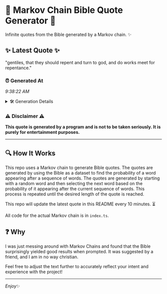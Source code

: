 # 📖 Markov Chain Bible Quote Generator 📖

Infinite quotes from the Bible generated by a Markov chain. ✨

## ✨ Latest Quote ✨
"gentiles, that they should repent and turn to god, and do works meet for repentance."

### ⏰ Generated At
*9:38:22 AM*

<details>
    <summary>🛠️ Generation Details</summary>
    <p>
        <strong>🌱 Seed:</strong> gentiles,<br>
        <strong>🔄 Iterations:</strong> 14<br>
        <strong>📜 Context History:</strong><br>[ gentiles, ]: that<br>[ gentiles,, that ]: they<br>[ gentiles,, that, they ]: should<br>[ gentiles,, that, they, should ]: repent<br>[ gentiles,, that, they, should, repent ]: and<br>[ gentiles,, that, they, should, repent, and ]: turn<br>[ that, they, should, repent, and, turn ]: to<br>[ they, should, repent, and, turn, to ]: god,<br>[ should, repent, and, turn, to, god, ]: and<br>[ repent, and, turn, to, god,, and ]: do<br>[ and, turn, to, god,, and, do ]: works<br>[ turn, to, god,, and, do, works ]: meet<br>[ to, god,, and, do, works, meet ]: for<br>[ god,, and, do, works, meet, for ]: repentance.<br>
    </p>
</details>

### ⚠️ Disclaimer ⚠️
**This quote is generated by a program and is not to be taken seriously. It is purely for entertainment purposes.**

---

## 🔍 How It Works

This repo uses a Markov chain to generate Bible quotes. The quotes are generated by using the Bible as a dataset to find the probability of a word appearing after a sequence of words. The quotes are generated by starting with a random word and then selecting the next word based on the probability of it appearing after the current sequence of words. This process is repeated until the desired length of the quote is reached.

This repo will update the latest quote in this README every 10 minutes. ⏳

All code for the actual Markov chain is in `index.ts`.

## ❓ Why

I was just messing around with Markov Chains and found that the Bible surprisingly yielded good results when prompted. 
It was suggested by a friend, and I am in no way christian.

Feel free to adjust the text further to accurately reflect your intent and experience with the project!

---

*Enjoy*✨
